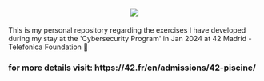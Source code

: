 <h1 align="center">
    <img src="https://readme-typing-svg.herokuapp.com?font=Overpass&weight=800&size=35&pause=1000&color=ff7538&random=false&width=700&height=70&lines=Cybersecurity+program+at+42+The+Network;" />
</h1>

This is my personal repository regarding the exercises I have developed during my stay at the
'Cybersecurity Program' in Jan 2024 at 42 Madrid - Telefonica Foundation 💪

<h3 align="left">for more details visit: https://42.fr/en/admissions/42-piscine/</h3>
<h1 align="left">
</h1>
